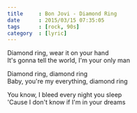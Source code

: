 ```yaml
---
title     : Bon Jovi - Diamond Ring
date      : 2015/03/15 07:35:05
tags      : [rock, 90s]
category  : [lyric]
---
```


Diamond ring, wear it on your hand  
It's gonna tell the world, I'm your only man  
<!-- more --> 
Diamond ring, diamond ring  
Baby, you're my everything, diamond ring 

You know, I bleed every night you sleep  
'Cause I don't know if I'm in your dreams 
